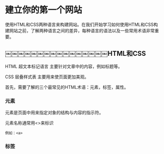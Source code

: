 # 建立你的第一个网站

使用HTML和CSS两种语言来构建网站。在我们开始学习如何使用HTML和CSS构建网站之前，了解两种语言之间的差异，每种语言的语法以及一些常用术语非常重要。

## ￼￼￼￼￼￼￼￼￼￼￼￼￼￼￼￼HTML和CSS

HTML  超文本标记语言 主要针对文章中的内容，例如标题等。

CSS  层叠样式表  主要用来使页面更加美观。

首先，需要了解的三个最常见的HTML术语：元素，标签，属性。

### 元素

元素是页面中用来指定对象的结构与内容的指示符。

元素名称通常用&lt;&gt;来标识

```
例如：<a>
```

### 标签



